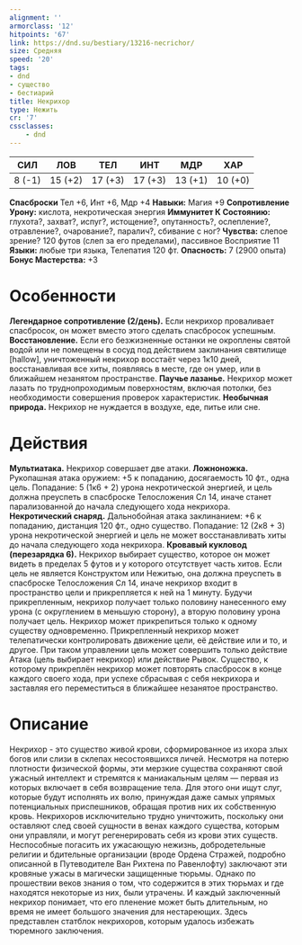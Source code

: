 ```yaml
---
alignment: ''
armorclass: '12'
hitpoints: '67'
link: https://dnd.su/bestiary/13216-necrichor/
size: Средняя
speed: '20'
tags:
- dnd
- существо
- бестиарий
title: Некрихор
type: Нежить
cr: '7'
cssclasses:
    - dnd
---
```



| СИЛ | ЛОВ | ТЕЛ | ИНТ | МДР | ХАР |
|---|---|---|---|---|---|
| 8 (-1) | 15 (+2) | 17 (+3) | 17 (+3) | 13 (+1) | 10 (+0) |
**Спасброски** Тел +6, Инт +6, Мдр +4
**Навыки:** Магия +9
**Сопротивление Урону:** кислота, некротическая энергия
**Иммунитет К Состоянию:** глухота?, захват?, испуг?, истощение?, опутанность?, ослепление?, отравление?, очарование?, паралич?, сбивание с ног?
**Чувства:** слепое зрение? 120 футов (слеп за его пределами), пассивное Восприятие 11
**Языки:** любые три языка, Телепатия 120 фт.
**Опасность:** 7 (2900 опыта)
**Бонус Мастерства:** +3


# Особенности
**Легендарное сопротивление (2/день).** Если некрихор проваливает спасбросок, он может вместо этого сделать спасбросок успешным.
**Восстановление.** Если его безжизненные останки не окроплены святой водой или не помещены в сосуд под действием заклинания святилище [hallow], уничтоженный некрихор восстаёт через 1к10 дней, восстанавливая все хиты, появляясь в месте, где он умер, или в ближайшем незанятом пространстве.
**Паучье лазанье.** Некрихор может лазать по труднопроходимым поверхностям, включая потолки, без необходимости совершения проверок характеристик.
**Необычная природа.** Некрихор не нуждается в воздухе, еде, питье или сне.


# Действия
**Мультиатака.** Некрихор совершает две атаки.
**Ложноножка.** Рукопашная атака оружием: +5 к попаданию, досягаемость 10 фт., одна цель. Попадание: 5 (1к6 + 2) урона некротической энергией, и цель должна преуспеть в спасброске Телосложения Сл 14, иначе станет парализованной до начала следующего хода некрихора.
**Некротический снаряд.** Дальнобойная атака заклинанием: +6 к попаданию, дистанция 120 фт., одно существо. Попадание: 12 (2к8 + 3) урона некротической энергией и цель не может восстанавливать хиты до начала следующего хода некрихора.
**Кровавый кукловод (перезарядка 6).** Некрихор выбирает существо, которое он может видеть в пределах 5 футов и у которого отсутствует часть хитов. Если цель не является Конструктом или Нежитью, она должна преуспеть в спасброске Телосложения Сл 14, иначе некрихор входит в пространство цели и прикрепляется к ней на 1 минуту. Будучи прикрепленным, некрихор получает только половину нанесенного ему урона (с округлением в меньшую сторону), а вторую половину урона получает цель. Некрихор может прикрепиться только к одному существу одновременно. Прикрепленный некрихор может телепатически контролировать движение цели, её действие или и то, и другое. При таком управлении цель может совершить только действие Атака (цель выбирает некрихор) или действие Рывок. Существо, к которому прикреплён некрихор может повторять спасбросок в конце каждого своего хода, при успехе сбрасывая с себя некрихора и заставляя его переместиться в ближайшее незанятое пространство.


# Описание
Некрихор - это существо живой крови, сформированное из ихора злых богов или слизи в склепах несостоявшихся личей. Несмотря на потерю плотности физической формы, эти мерзкие существа сохраняют свой ужасный интеллект и стремятся к маниакальным целям — первая из которых включает в себя возвращение тела. Для этого они ищут слуг, которые будут исполнять их волю, принуждая даже самых упрямых потенциальных приспешников, обращая против них их собственную кровь. Некрихоров исключительно трудно уничтожить, поскольку они оставляют след своей сущности в венах каждого существа, которым они управляли, и могут регенерировать себя из крови этих существ. Неспособные погасить их ужасающую нежизнь, добродетельные религии и бдительные организации (вроде Ордена Стражей, подробно описанной в Путеводителе Ван Рихтена по Равенлофту) заключают эти кровяные ужасы в магически защищенные тюрьмы. Однако по прошествии веков знания о том, что содержится в этих тюрьмах и где находятся некоторые из них, были утрачены. И каждый заключенный некрихор понимает, что его пленение может быть длительным, но время не имеет большого значения для нестареющих. Здесь представлен статблок некрихоров, которым удалось избежать тюремного заключения.